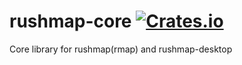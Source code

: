 [crates-badge]: https://img.shields.io/crates/v/rushmap.svg
[crates-url]: https://crates.io/crates/rushmap

# rushmap-core [![Crates.io][crates-badge]][crates-url]
Core library for rushmap(rmap) and rushmap-desktop
